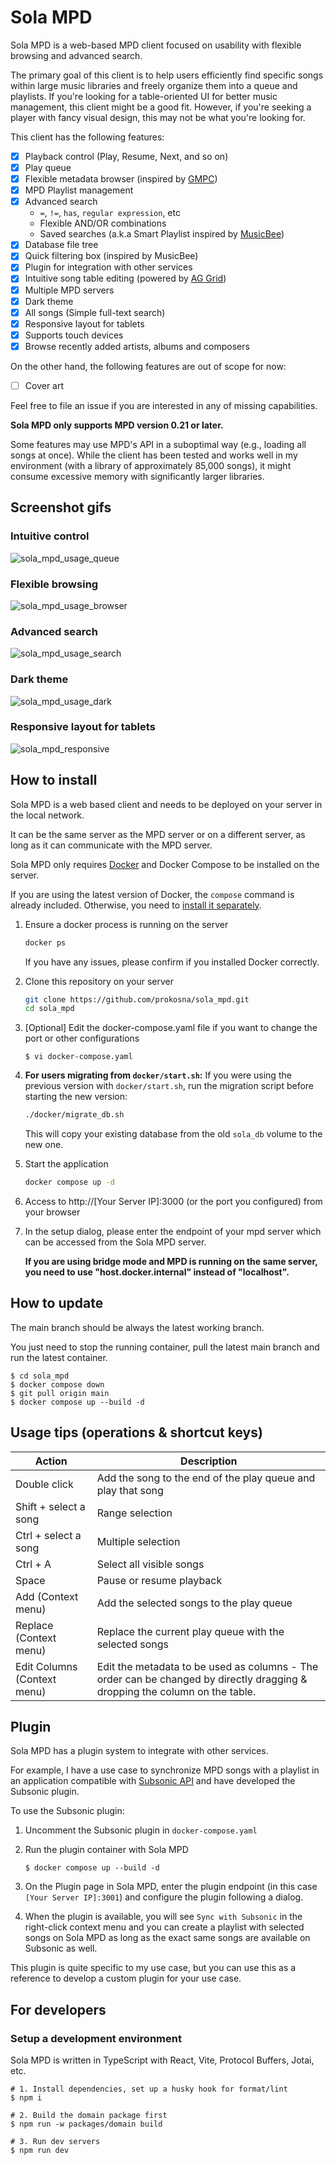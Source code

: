 # Sola MPD

Sola MPD is a web-based MPD client focused on usability with flexible browsing and advanced search.

The primary goal of this client is to help users efficiently find specific songs within large music libraries and freely organize them into a queue and playlists. If you're looking for a table-oriented UI for better music management, this client might be a good fit. However, if you're seeking a player with fancy visual design, this may not be what you're looking for.

This client has the following features:

- [x] Playback control (Play, Resume, Next, and so on)
- [x] Play queue
- [x] Flexible metadata browser (inspired by [GMPC](http://gmpclient.org/))
- [x] MPD Playlist management
- [x] Advanced search
  - `=`, `!=`, `has`, `regular expression`, etc
  - Flexible AND/OR combinations
  - Saved searches (a.k.a Smart Playlist inspired by [MusicBee](https://www.getmusicbee.com/))
- [x] Database file tree
- [x] Quick filtering box (inspired by MusicBee)
- [x] Plugin for integration with other services
- [x] Intuitive song table editing (powered by [AG Grid](https://www.ag-grid.com/))
- [x] Multiple MPD servers
- [x] Dark theme
- [x] All songs (Simple full-text search)
- [x] Responsive layout for tablets
- [x] Supports touch devices
- [x] Browse recently added artists, albums and composers

On the other hand, the following features are out of scope for now:

- [ ] Cover art

Feel free to file an issue if you are interested in any of missing capabilities.

**Sola MPD only supports MPD version 0.21 or later.**

Some features may use MPD's API in a suboptimal way (e.g., loading all songs at once). While the client has been tested and works well in my environment (with a library of approximately 85,000 songs), it might consume excessive memory with significantly larger libraries.

## Screenshot gifs

### Intuitive control

![sola_mpd_usage_queue](https://github.com/prokosna/sola_mpd/assets/16056246/8da62b48-c8f2-4c2f-a669-74fdfffe36c7)

### Flexible browsing

![sola_mpd_usage_browser](https://github.com/prokosna/sola_mpd/assets/16056246/22f8c76d-6f35-4da2-9cba-94b539dc35fa)

### Advanced search

![sola_mpd_usage_search](https://github.com/prokosna/sola_mpd/assets/16056246/203ad3e9-f1a2-420d-a66b-38ad1a44f6a6)

### Dark theme

![sola_mpd_usage_dark](https://github.com/prokosna/sola_mpd/assets/16056246/de0133fb-bfc4-4a30-be02-e0338397fb24)

### Responsive layout for tablets

![sola_mpd_responsive](https://github.com/prokosna/sola_mpd/assets/16056246/be76062a-af86-4826-a575-4869a837a524)

## How to install

Sola MPD is a web based client and needs to be deployed on your server in the local network.

It can be the same server as the MPD server or on a different server, as long as it can communicate with the MPD server.

Sola MPD only requires [Docker](https://docs.docker.com/engine/install/) and Docker Compose to be installed on the server.

If you are using the latest version of Docker, the `compose` command is already included. Otherwise, you need to [install it separately](https://docs.docker.com/compose/install/linux/).

1. Ensure a docker process is running on the server

    ```bash
    docker ps
    ```

    If you have any issues, please confirm if you installed Docker correctly.

1. Clone this repository on your server

    ```bash
    git clone https://github.com/prokosna/sola_mpd.git
    cd sola_mpd
    ```

1. [Optional] Edit the docker-compose.yaml file if you want to change the port or other configurations

    ```
    $ vi docker-compose.yaml
    ```

1. **For users migrating from `docker/start.sh`:**
   If you were using the previous version with `docker/start.sh`, run the migration script before starting the new version:

   ```bash
   ./docker/migrate_db.sh
   ```

   This will copy your existing database from the old `sola_db` volume to the new one.

1. Start the application

    ```bash
    docker compose up -d
    ```

1. Access to http://[Your Server IP]:3000 (or the port you configured) from your browser

1. In the setup dialog, please enter the endpoint of your mpd server which can be accessed from the Sola MPD server. 

    **If you are using bridge mode and MPD is running on the same server, you need to use "host.docker.internal" instead of "localhost".**

## How to update

The main branch should be always the latest working branch.

You just need to stop the running container, pull the latest main branch and run the latest container.

```
$ cd sola_mpd
$ docker compose down
$ git pull origin main
$ docker compose up --build -d
```

## Usage tips (operations & shortcut keys)

| Action                      | Description                                                                                                                 |
| --------------------------- | --------------------------------------------------------------------------------------------------------------------------- |
| Double click                | Add the song to the end of the play queue and play that song                                                                |
| Shift + select a song       | Range selection                                                                                                             |
| Ctrl + select a song        | Multiple selection                                                                                                          |
| Ctrl + A                    | Select all visible songs                                                                                                    |
| Space                       | Pause or resume playback                                                                                                    |
| Add (Context menu)          | Add the selected songs to the play queue                                                                                    |
| Replace (Context menu)      | Replace the current play queue with the selected songs                                                                      |
| Edit Columns (Context menu) | Edit the metadata to be used as columns - The order can be changed by directly dragging & dropping the column on the table. |

## Plugin

Sola MPD has a plugin system to integrate with other services.

For example, I have a use case to synchronize MPD songs with a playlist in an application compatible with [Subsonic API](https://www.subsonic.org/pages/api.jsp) and have developed the Subsonic plugin.

To use the Subsonic plugin:

1. Uncomment the Subsonic plugin in `docker-compose.yaml`

1. Run the plugin container with Sola MPD

    ```
    $ docker compose up --build -d
    ```

1. On the Plugin page in Sola MPD, enter the plugin endpoint (in this case `[Your Server IP]:3001`) and configure the plugin following a dialog.

1. When the plugin is available, you will see `Sync with Subsonic` in the right-click context menu and you can create a playlist with selected songs on Sola MPD as long as the exact same songs are available on Subsonic as well.

This plugin is quite specific to my use case, but you can use this as a reference to develop a custom plugin for your use case.

## For developers

### Setup a development environment

Sola MPD is written in TypeScript with React, Vite, Protocol Buffers, Jotai, etc.

```
# 1. Install dependencies, set up a husky hook for format/lint
$ npm i

# 2. Build the domain package first
$ npm run -w packages/domain build

# 3. Run dev servers
$ npm run dev
```
